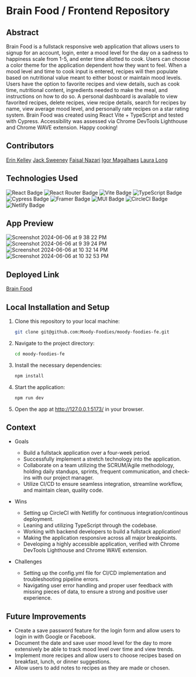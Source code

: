 
# Brain Food / Frontend Repository

## Abstract
Brain Food is a fullstack responsive web application that allows users to signup for an account, login, enter a mood level for the day on a sadness to happiness scale from 1-5, and enter time allotted to cook. Users can choose a color theme for the application dependent how they want to feel. When a mood level and time to cook input is entered, recipes will then populate based on nutritional value meant to either boost or maintain mood levels. Users have the option to favorite recipes and view details, such as cook time, nutritional content, ingredients needed to make the meal, and instructions on how to do so. A personal dashboard is available to view favorited recipes, delete recipes, view recipe details, search for recipes by name, view average mood level, and personally rate recipes on a star rating system. Brain Food was created using React Vite + TypeScript and tested with Cypress. Accessibility was assessed via Chrome DevTools Lighthouse and Chrome WAVE extension. Happy cooking! 

## Contributors
[Erin Kelley](https://github.com/kelleyej) [Jack Sweeney](https://github.com/JackCSweeney) [Faisal Nazari](https://github.com/mfaisalnazari) [Igor Magalhaes](https://github.com/IgorrMagalhaess) [Laura Long](https://github.com/lalonggone/)

## Technologies Used
![React Badge](https://img.shields.io/badge/React-61DAFB?logo=react&logoColor=000&style=flat) ![React Router Badge](https://img.shields.io/badge/React%20Router-CA4245?logo=reactrouter&logoColor=fff&style=flat) ![Vite Badge](https://img.shields.io/badge/Vite-646CFF?logo=vite&logoColor=fff&style=flat) ![TypeScript Badge](https://img.shields.io/badge/TypeScript-3178C6?logo=typescript&logoColor=fff&style=flat) ![Cypress Badge](https://img.shields.io/badge/Cypress-69D3A7?logo=cypress&logoColor=fff&style=flat) ![Framer Badge](https://img.shields.io/badge/Framer-05F?logo=framer&logoColor=fff&style=flat) ![MUI Badge](https://img.shields.io/badge/MUI-007FFF?logo=mui&logoColor=fff&style=flat) ![CircleCI Badge](https://img.shields.io/badge/CircleCI-343434?logo=circleci&logoColor=fff&style=flat) ![Netlify Badge](https://img.shields.io/badge/Netlify-00C7B7?logo=netlify&logoColor=fff&style=flat)

## App Preview
![Screenshot 2024-06-06 at 9 38 22 PM](https://github.com/Moody-Foodies/moody-foodies-fe/assets/120286689/4b4afe44-f6ce-4ea1-b0f4-edc3466c006e)
![Screenshot 2024-06-06 at 9 39 24 PM](https://github.com/Moody-Foodies/moody-foodies-fe/assets/120286689/71a04ceb-f358-42f0-840f-73e513fe8f97)
![Screenshot 2024-06-06 at 10 32 14 PM](https://github.com/Moody-Foodies/moody-foodies-fe/assets/120286689/2e9dc1af-7885-4bb5-9ab3-2058cea87186)
![Screenshot 2024-06-06 at 10 32 53 PM](https://github.com/Moody-Foodies/moody-foodies-fe/assets/120286689/066df49d-18ec-4a6f-85db-7f665afdc578)

## Deployed Link 
[Brain Food](https://jade-lebkuchen-46144d.netlify.app/)

## Local Installation and Setup
1. Clone this repository to your local machine:
   ```sh
   git clone git@github.com:Moody-Foodies/moody-foodies-fe.git
   ```

2. Navigate to the project directory:
   ```sh
   cd moody-foodies-fe
   ```

3. Install the necessary dependencies:
   ```sh
   npm install
   ```

4. Start the application:
   ```sh
   npm run dev
   ```

5. Open the app at http://127.0.0.1:5173/ in your browser.

## Context
- Goals
   - Build a fullstack application over a four-week period.
   - Successfully implement a stretch technology into the application. 
   - Collaborate on a team utilizing the SCRUM/Agile methodology, holding daily standups, sprints, frequent communication, and check-ins with our project manager.
   - Utilize CI/CD to ensure seamless integration, streamline workflow, and maintain clean, quality code.
     
- Wins
  - Setting up CircleCI with Netlifly for continuous integration/continous deployment.
  - Leaning and utilizing TypeScript through the codebase.
  - Working with backend developers to build a fullstack application!
  - Making the application responsive across all major breakpoints.
  - Developing a highly accessible application, verified with Chrome DevTools Lighthouse and Chrome WAVE extension.
     
- Challenges
  - Setting up the config.yml file for CI/CD implementation and troubleshooting pipeline errors. 
  - Navigating user error handling and proper user feedback with missing pieces of data, to ensure a strong and positive user experience. 

## Future Improvements 
- Create a save password feature for the login form and allow users to login in with Google or Facebook.
- Document the date and save user mood level for the day to more extensively be able to track mood level over time and view trends.
- Implement more recipes and allow users to choose recipes based on breakfast, lunch, or dinner suggestions.
- Allow users to add notes to recipes as they are made or chosen. 
